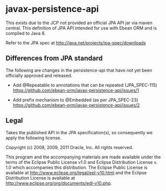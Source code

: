 # javax-persistence-api

This exists due to the JCP not provided an official JPA API jar via maven central. This definition of JPA API intended for 
use with Ebean ORM and is compiled to Java 8.

Refer to the JPA spec at http://java.net/projects/jpa-spec/downloads

## Differences from JPA standard

The following are changes in the persistence-api that have not yet been officially 
approved and released.

- Add @Repeatable to annotations that can be repeated (JPA_SPEC-115)
https://github.com/ebean-orm/javax-persistence-api/issues/1

- Add prefix mechanism to @Embedded (as per JPA_SPEC-23) 
https://github.com/ebean-orm/javax-persistence-api/issues/2


## Legal

Takes the published API in the JPA specification(s), so consequently we apply the following license.

Copyright (c) 2008, 2009, 2011 Oracle, Inc. All rights reserved.

This program and the accompanying materials are made available under the
terms of the Eclipse Public License v1.0 and Eclipse Distribution License v. 1.0
which accompanies this distribution.  The Eclipse Public License is available
at http://www.eclipse.org/legal/epl-v10.html and the Eclipse Distribution License
is available at http://www.eclipse.org/org/documents/edl-v10.php.

